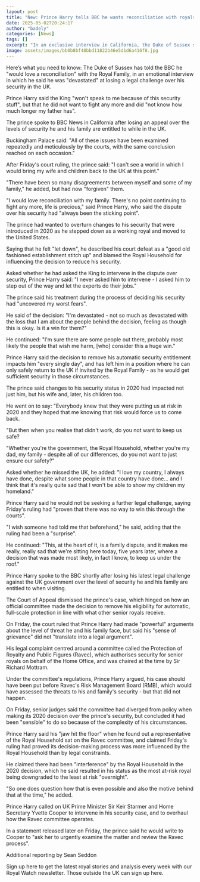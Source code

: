 ```yaml
---
layout: post
title: "New: Prince Harry tells BBC he wants reconciliation with royals but King will not speak to him"
date: 2025-05-02T20:24:17
author: "badely"
categories: [News]
tags: []
excerpt: "In an exclusive interview in California, the Duke of Sussex says he can't see a world where his family will visit the UK after he lost his security le"
image: assets/images/bb0b8bf48bbd11822b46e5d1d6a416f8.jpg
---
```


Here’s what you need to know: The Duke of Sussex has told the BBC he "would love a reconciliation" with the Royal Family, in an emotional interview in which he said he was "devastated" at losing a legal challenge over his security in the UK.

Prince Harry said the King "won't speak to me because of this security stuff", but that he did not want to fight any more and did "not know how much longer my father has".

The prince spoke to BBC News in California after losing an appeal over the levels of security he and his family are entitled to while in the UK.

Buckingham Palace said: "All of these issues have been examined repeatedly and meticulously by the courts, with the same conclusion reached on each occasion."

After Friday's court ruling, the prince said: "I can't see a world in which I would bring my wife and children back to the UK at this point."

"There have been so many disagreements between myself and some of my family," he added, but had now "forgiven" them.

"I would love reconciliation with my family. There's no point continuing to fight any more, life is precious," said Prince Harry, who said the dispute over his security had "always been the sticking point".

The prince had wanted to overturn changes to his security that were introduced in 2020 as he stepped down as a working royal and moved to the United States.

Saying that he felt "let down", he described his court defeat as a "good old fashioned establishment stitch up" and blamed the Royal Household for influencing the decision to reduce his security.

Asked whether he had asked the King to intervene in the dispute over security, Prince Harry said: "I never asked him to intervene - I asked him to step out of the way and let the experts do their jobs."

The prince said his treatment during the process of deciding his security had "uncovered my worst fears".

He said of the decision: "I'm devastated - not so much as devastated with the loss that I am about the people behind the decision, feeling as though this is okay. Is it a win for them?" 

He continued: "I'm sure there are some people out there, probably most likely the people that wish me harm, [who] consider this a huge win."

Prince Harry said the decision to remove his automatic security entitlement impacts him "every single day", and has left him in a position where he can only safely return to the UK if invited by the Royal Family - as he would get sufficient security in those circumstances.

The prince said changes to his security status in 2020 had impacted not just him, but his wife and, later, his children too.

He went on to say: "Everybody knew that they were putting us at risk in 2020 and they hoped that me knowing that risk would force us to come back. 

"But then when you realise that didn't work, do you not want to keep us safe?

"Whether you're the government, the Royal Household, whether you're my dad, my family - despite all of our differences, do you not want to just ensure our safety?"

Asked whether he missed the UK, he added: "I love my country, I always have done, despite what some people in that country have done... and I think that it's really quite sad that I won't be able to show my children my homeland."

Prince Harry said he would not be seeking a further legal challenge, saying Friday's ruling had "proven that there was no way to win this through the courts". 

"I wish someone had told me that beforehand," he said, adding that the ruling had been a "surprise".

He continued: "This, at the heart of it, is a family dispute, and it makes me really, really sad that we're sitting here today, five years later, where a decision that was made most likely, in fact I know, to keep us under the roof."

Prince Harry spoke to the BBC shortly after losing his latest legal challenge against the UK government over the level of security he and his family are entitled to when visiting.

The Court of Appeal dismissed the prince's case, which hinged on how an official committee made the decision to remove his eligibility for automatic, full-scale protection in line with what other senior royals receive. 

On Friday, the court ruled that Prince Harry had made "powerful" arguments about the level of threat he and his family face, but said his "sense of grievance" did not "translate into a legal argument". 

His legal complaint centred around a committee called the Protection of Royalty and Public Figures (Ravec), which authorises security for senior royals on behalf of the Home Office, and was chaired at the time by Sir Richard Mottram. 

Under the committee's regulations, Prince Harry argued, his case should have been put before Ravec's Risk Management Board (RMB), which would have assessed the threats to his and family's security - but that did not happen.

On Friday, senior judges said the committee had diverged from policy when making its 2020 decision over the prince's security, but concluded it had been "sensible" to do so because of the complexity of his circumstances. 

Prince Harry said his "jaw hit the floor" when he found out a representative of the Royal Household sat on the Ravec committee, and claimed Friday's ruling had proved its decision-making process was more influenced by the Royal Household than by legal constraints.

He claimed there had been "interference" by the Royal Household in the 2020 decision, which he said resulted in his status as the most at-risk royal being downgraded to the least at risk "overnight". 

"So one does question how that is even possible and also the motive behind that at the time," he added.

Prince Harry called on UK Prime Minister Sir Keir Starmer and Home Secretary Yvette Cooper to intervene in his security case, and to overhaul how the Ravec committee operates.

In a statement released later on Friday, the prince said he would write to Cooper to "ask her to urgently examine the matter and review the Ravec process".

Additional reporting by Sean Seddon

Sign up here to get the latest royal stories and analysis every week with our Royal Watch newsletter. Those outside the UK can sign up here.

